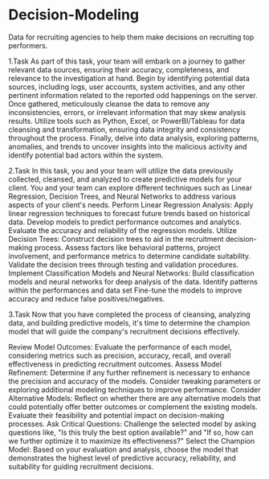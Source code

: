 # Decision-Modeling
Data for recruiting agencies to help them make decisions on recruiting top performers.

1.Task
As part of this task, your team will embark on a journey to gather relevant data sources, ensuring their accuracy, completeness, and relevance to the investigation at hand. 
Begin by identifying potential data sources, including logs, user accounts, system activities, and any other pertinent information related to the reported odd happenings on the server. 
Once gathered, meticulously cleanse the data to remove any inconsistencies, errors, or irrelevant information that may skew analysis results. 
Utilize tools such as Python, Excel, or PowerBI/Tableau for data cleansing and transformation, ensuring data integrity and consistency throughout the process. 
Finally, delve into data analysis, exploring patterns, anomalies, and trends to uncover insights into the malicious activity and identify potential bad actors within the system. 

2.Task
In this task, you and your team will utilize the data previously collected, cleansed, and analyzed to create predictive models for your client. You and your team can explore different techniques such as Linear Regression, Decision Trees, and Neural Networks to address various aspects of your client's needs.
Perform Linear Regression Analysis:
Apply linear regression techniques to forecast future trends based on historical data.
Develop models to predict performance outcomes and analytics. 
Evaluate the accuracy and reliability of the regression models.
Utilize Decision Trees:
Construct decision trees to aid in the recruitment decision-making process.
Assess factors like behavioral patterns, project involvement, and performance metrics to determine candidate suitability.
Validate the decision trees through testing and validation procedures.
Implement Classification Models and Neural Networks:
Build classification models and neural networks for deep analysis of the data.
Identify patterns within the performances and data set
Fine-tune the models to improve accuracy and reduce false positives/negatives.

3.Task
Now that you have completed the process of cleansing, analyzing data, and building predictive models, it's time to determine the champion model that will guide the company's recruitment decisions effectively.

Review Model Outcomes: Evaluate the performance of each model, considering metrics such as precision, accuracy, recall, and overall effectiveness in predicting recruitment outcomes.
Assess Model Refinement: Determine if any further refinement is necessary to enhance the precision and accuracy of the models. Consider tweaking parameters or exploring additional modeling techniques to improve performance.
Consider Alternative Models: Reflect on whether there are any alternative models that could potentially offer better outcomes or complement the existing models. Evaluate their feasibility and potential impact on decision-making processes.
Ask Critical Questions: Challenge the selected model by asking questions like, "Is this truly the best option available?" and "If so, how can we further optimize it to maximize its effectiveness?"
Select the Champion Model: Based on your evaluation and analysis, choose the model that demonstrates the highest level of predictive accuracy, reliability, and suitability for guiding recruitment decisions.
